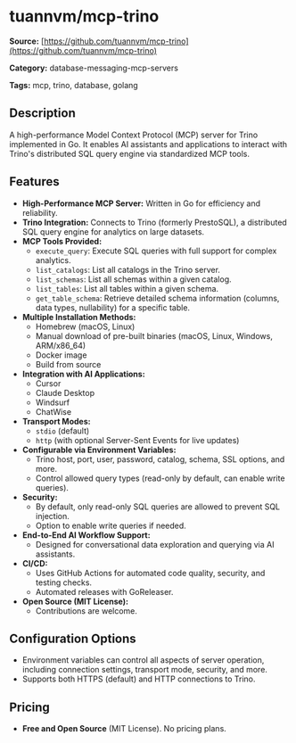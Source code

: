 # tuannvm/mcp-trino

**Source:** [https://github.com/tuannvm/mcp-trino](https://github.com/tuannvm/mcp-trino)

**Category:** database-messaging-mcp-servers

**Tags:** mcp, trino, database, golang

## Description
A high-performance Model Context Protocol (MCP) server for Trino implemented in Go. It enables AI assistants and applications to interact with Trino's distributed SQL query engine via standardized MCP tools.

## Features
- **High-Performance MCP Server:** Written in Go for efficiency and reliability.
- **Trino Integration:** Connects to Trino (formerly PrestoSQL), a distributed SQL query engine for analytics on large datasets.
- **MCP Tools Provided:**
  - `execute_query`: Execute SQL queries with full support for complex analytics.
  - `list_catalogs`: List all catalogs in the Trino server.
  - `list_schemas`: List all schemas within a given catalog.
  - `list_tables`: List all tables within a given schema.
  - `get_table_schema`: Retrieve detailed schema information (columns, data types, nullability) for a specific table.
- **Multiple Installation Methods:**
  - Homebrew (macOS, Linux)
  - Manual download of pre-built binaries (macOS, Linux, Windows, ARM/x86_64)
  - Docker image
  - Build from source
- **Integration with AI Applications:**
  - Cursor
  - Claude Desktop
  - Windsurf
  - ChatWise
- **Transport Modes:**
  - `stdio` (default)
  - `http` (with optional Server-Sent Events for live updates)
- **Configurable via Environment Variables:**
  - Trino host, port, user, password, catalog, schema, SSL options, and more.
  - Control allowed query types (read-only by default, can enable write queries).
- **Security:**
  - By default, only read-only SQL queries are allowed to prevent SQL injection.
  - Option to enable write queries if needed.
- **End-to-End AI Workflow Support:**
  - Designed for conversational data exploration and querying via AI assistants.
- **CI/CD:**
  - Uses GitHub Actions for automated code quality, security, and testing checks.
  - Automated releases with GoReleaser.
- **Open Source (MIT License):**
  - Contributions are welcome.

## Configuration Options
- Environment variables can control all aspects of server operation, including connection settings, transport mode, security, and more.
- Supports both HTTPS (default) and HTTP connections to Trino.

## Pricing
- **Free and Open Source** (MIT License). No pricing plans.
